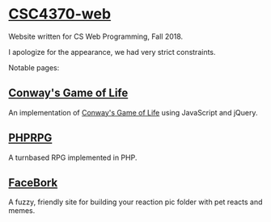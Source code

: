 # [CSC4370-web](https://bigcooki3.github.io/CSC4370-web/)
Website written for CS Web Programming, Fall 2018.

I apologize for the appearance, we had very strict constraints.

Notable pages:
## [Conway's Game of Life](https://bigcooki3.github.io/CSC4370-web/projects/project-3/index.html)
An implementation of [Conway's Game of Life](https://en.wikipedia.org/wiki/Conway%27s_Game_of_Life) using JavaScript and jQuery.

## [PHPRPG](https://www.youtube.com/watch?v=7Ucg83x4Nvk&t=323s)
A turnbased RPG implemented in PHP.

## [FaceBork](https://bigcooki3.github.io/CSC4370-web/projects/project-1/main.html)
A fuzzy, friendly site for building your reaction pic folder with pet reacts and memes.
